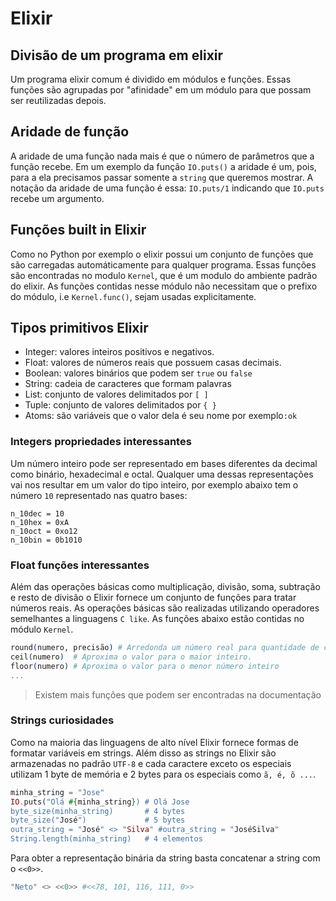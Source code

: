 # Elixir

## Divisão de um programa em elixir

Um programa elixir comum é dividido em módulos e funções. Essas funções são agrupadas por "afinidade" em um módulo para que possam ser reutilizadas depois. 

## Aridade de função

A aridade de uma função nada mais é que o número de parâmetros que a função recebe. Em um exemplo da função `IO.puts()` a aridade é um, pois, para a ela precisamos passar somente a `string` que queremos mostrar. A notação da aridade de uma função é essa: `IO.puts/1` indicando que `IO.puts` recebe um argumento.

## Funções built in Elixir

Como no Python por exemplo o elixir possui um conjunto de funções que são carregadas automáticamente para qualquer programa. Essas funções são encontradas no modulo `Kernel`, que é um modulo do ambiente padrão do elixir. As funções contidas nesse módulo não necessitam que o prefixo do módulo, i.e `Kernel.func()`, sejam usadas explicitamente.

## Tipos primitivos Elixir

- Integer: valores inteiros positivos e negativos.
- Float: valores de números reais que possuem casas decimais.
- Boolean: valores binários que podem ser `true` ou `false`
- String: cadeia de caracteres que formam palavras
- List: conjunto de valores delimitados por `[ ]`
- Tuple: conjunto de valores delimitados por `{ }`
- Atoms: são variáveis que o valor dela é seu nome por exemplo`:ok`

### Integers propriedades interessantes

Um número inteiro pode ser representado em bases diferentes da decimal como binário, hexadecimal e octal. Qualquer uma dessas representações vai nos resultar em um valor do tipo inteiro, por exemplo abaixo tem o número `10` representado nas quatro bases:

```
n_10dec = 10
n_10hex = 0xA
n_10oct = 0xo12
n_10bin = 0b1010
```

### Float funções interessantes

Além das operações básicas como multiplicação, divisão, soma, subtração e resto de divisão o Elixir fornece um conjunto de funções para tratar números reais. As operações básicas são realizadas utilizando operadores semelhantes a linguagens `C like`. As funções abaixo estão contidas no módulo `Kernel`.

```elixir
round(numero, precisão) # Arredonda um número real para quantidade de casas definida em precisão
ceil(numero)  # Aproxima o valor para o maior inteiro.
floor(numero) # Aproxima o valor para o menor número inteiro
...
```

> Existem mais funções que podem ser encontradas na documentação

### Strings curiosidades

Como na maioria das linguagens de alto nível Elixir fornece formas de formatar variáveis em strings. Além disso as strings no Elixir são armazenadas no padrão `UTF-8` e cada caractere exceto os especiais utilizam 1 byte de memória e 2 bytes para os especiais como `ã, é, õ ...`.

```elixir
minha_string = "Jose"
IO.puts("Olá #{minha_string}) # Olá Jose
byte_size(minha_string)       # 4 bytes
byte_size("José")             # 5 bytes
outra_string = "José" <> "Silva" #outra_string = "JoséSilva"
String.length(minha_string)   # 4 elementos
```

Para obter a representação binária da string basta concatenar a string com o `<<0>>`.

```elixir
"Neto" <> <<0>> #<<78, 101, 116, 111, 0>>
```

